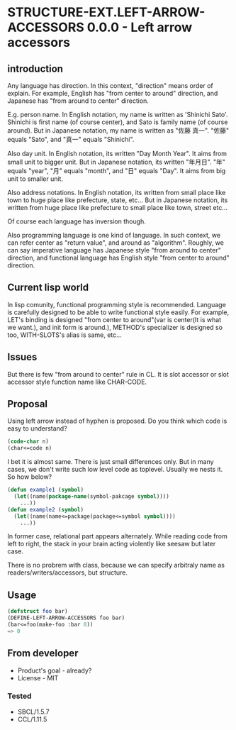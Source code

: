 # STRUCTURE-EXT.LEFT-ARROW-ACCESSORS 0.0.0 - Left arrow accessors

## introduction
Any language has direction.
In this context, "direction" means order of explain.
For example, English has "from center to around" direction, and Japanese has "from around to center" direction.

E.g. person name.
In English notation, my name is written as 'Shinichi Sato'.
Shinichi is first name (of course center), and Sato is family name (of course around).
But in Japanese notation, my name is written as "佐藤 真一".
"佐藤" equals "Sato", and "真一" equals "Shinichi".

Also day unit.
In English notation, its written "Day Month Year".
It aims from small unit to bigger unit.
But in Japanese notation, its written "年月日".
"年" equals "year", "月" equals "month", and "日" equals "Day".
It aims from big unit to smaller unit.

Also address notations.
In English notation, its written from small place like town to huge place like prefecture, state, etc...
But in Japanese notation, its written from huge place like prefecture to small place like town, street etc...

Of course each language has inversion though.

Also programming language is one kind of language.
In such context, we can refer center as "return value", and around as "algorithm".
Roughly, we can say imperative language has Japanese style "from around to center" direction, and functional language has English style "from center to around" direction.

## Current lisp world
In lisp comunity, functional programming style is recommended.
Language is carefully designed to be able to write functional style easily.
For example, LET's binding is designed "from center to around"(var is center(It is what we want.), and init form is around.), METHOD's specializer is designed so too, WITH-SLOTS's alias is same, etc...

## Issues
But there is few "from around to center" rule in CL.
It is slot accessor or slot accessor style function name like CHAR-CODE.

## Proposal
Using left arrow instead of hyphen is proposed.
Do you think which code is easy to understand?

```lisp
(code-char n)
(char<=code n)
```
I bet it is almost same.
There is just small differences only.
But in many cases, we don't write such low level code as toplevel.
Usually we nests it.
So how below?

```lisp
(defun example1 (symbol)
  (let((name(package-name(symbol-pakcage symbol))))
    ...))
(defun example2 (symbol)
  (let((name(name<=package(package<=symbol symbol))))
    ...))
```
In former case, relational part appears alternately.
While reading code from left to right, the stack in your brain acting violently like seesaw but later case.

There is no probrem with class, because we can specify arbitraly name as readers/writers/accessors, but structure.

## Usage

```lisp
(defstruct foo bar)
(DEFINE-LEFT-ARROW-ACCESSORS foo bar)
(bar<=foo(make-foo :bar 0))
=> 0
```

## From developer

* Product's goal - already?
* License - MIT
### Tested
* SBCL/1.5.7
* CCL/1.11.5

